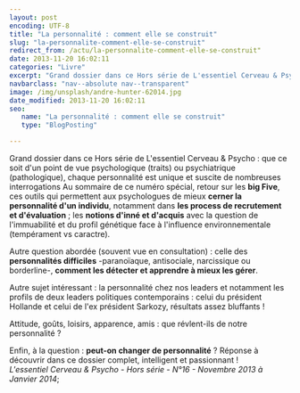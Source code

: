 ```yaml
---
layout: post
encoding: UTF-8
title: "La personnalité : comment elle se construit"
slug: "la-personnalite-comment-elle-se-construit"
redirect_from: /actu/la-personnalite-comment-elle-se-construit"
date: 2013-11-20 16:02:11
categories: "Livre"
excerpt: "Grand dossier dans ce Hors série de L'essentiel Cerveau & Psycho : que ce soit d'un point de vue psychologique (traits) ou psychiatrique (pathologique), chaque personnalité est unique et suscite de nombreuses interrogations"
navbarclass: "nav--absolute nav--transparent"
image: /img/unsplash/andre-hunter-62014.jpg
date_modified: 2013-11-20 16:02:11
seo:
   name: "La personnalité : comment elle se construit"
   type: "BlogPosting"

---
```

Grand dossier dans ce Hors série de L'essentiel Cerveau & Psycho : que ce soit d'un point de vue psychologique (traits) ou psychiatrique (pathologique), chaque personnalité est unique et suscite de nombreuses interrogations
Au sommaire de ce numéro spécial, retour sur les **big Five**, ces outils qui permettent aux psychologues de mieux **cerner la personnalité d'un individu**, notamment dans **les process de recrutement et d'évaluation** ; les **notions d'inné et d'acquis** avec la question de l'immuabilité et du profil génétique face à l'influence environnementale (tempérament vs caractre).  
  
Autre question abordée (souvent vue en consultation) : celle des **personnalités difficiles** -paranoïaque, antisociale, narcissique ou borderline-, **comment les détecter et apprendre à mieux les gérer**.   
  
Autre sujet intéressant : la personnalité chez nos leaders et notamment les profils de deux leaders politiques contemporains : celui du président Hollande et celui de l'ex président Sarkozy, résultats assez bluffants !   
  
Attitude, goûts, loisirs, apparence, amis : que révlent-ils de notre personnalité ?  
  
Enfin, à la question : **peut-on changer de personnalité** ? Réponse à découvrir dans ce dossier complet, intelligent et passionnant !  
 _L'essentiel Cerveau & Psycho - Hors série - N°16 - Novembre 2013 à Janvier 2014_;